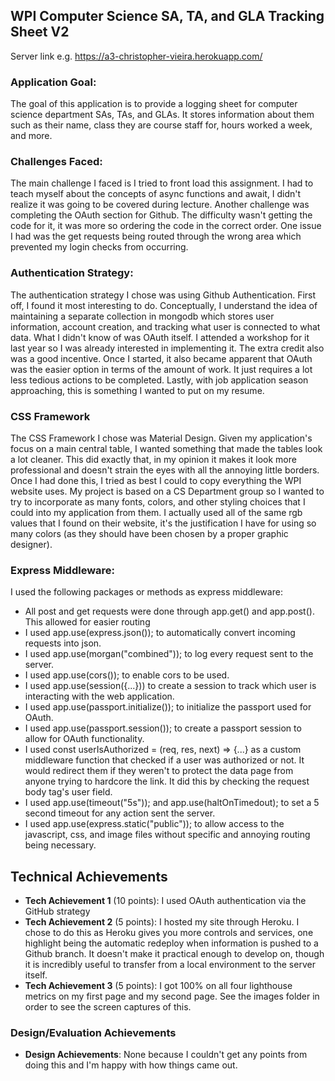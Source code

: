 ## WPI Computer Science SA, TA, and GLA Tracking Sheet V2

Server link e.g. https://a3-christopher-vieira.herokuapp.com/


### Application Goal:
The goal of this application is to provide a logging sheet for computer science department SAs, TAs, and GLAs. It stores information about them such as their name, class they are course staff for, hours worked a week, and more. 

### Challenges Faced:
The main challenge I faced is I tried to front load this assignment. I had to teach myself about the concepts of async functions and await, I didn't realize it was going to be covered during lecture. Another challenge was completing the OAuth section for Github. The difficulty wasn't getting the code for it, it was more so ordering the code in the correct order. One issue I had was the get requests being routed through the wrong area which prevented my login checks from occurring. 

### Authentication Strategy:
The authentication strategy I chose was using Github Authentication. First off, I found it most interesting to do. Conceptually, I understand the idea of maintaining a separate collection in mongodb which stores user information, account creation, and tracking what user is connected to what data. What I didn't know of was OAuth itself. I attended a workshop for it last year so I was already interested in implementing it. The extra credit also was a good incentive. Once I started, it also became apparent that OAuth was the easier option in terms of the amount of work. It just requires a lot less tedious actions to be completed. Lastly, with job application season approaching, this is something I wanted to put on my resume. 

### CSS Framework
The CSS Framework I chose was Material Design. Given my application's focus on a main central table, I wanted something that made the tables look a lot cleaner. This did exactly that, in my opinion it makes it look more professional and doesn't strain the eyes with all the annoying little borders. Once I had done this, I tried as best I could to copy everything the WPI website uses. My project is based on a CS Department group so I wanted to try to incorporate as many fonts, colors, and other styling choices that I could into my application from them. I actually used all of the same rgb values that I found on their website, it's the justification I have for using so many colors (as they should have been chosen by a proper graphic designer).

### Express Middleware:
I used the following packages or methods as express middleware:
- All post and get requests were done through app.get() and app.post(). This allowed for easier routing
- I used app.use(express.json()); to automatically convert incoming requests into json.
- I used app.use(morgan("combined")); to log every request sent to the server.
- I used app.use(cors()); to enable cors to be used. 
- I used app.use(session({...})) to create a session to track which user is interacting with the web application.
- I used app.use(passport.initialize()); to initialize the passport used for OAuth.
- I used app.use(passport.session()); to create a passport session to allow for OAuth functionality.
- I used const userIsAuthorized = (req, res, next) => {...} as a custom middleware function that checked if a user was authorized or not. It would redirect them if they weren't to protect the data page from anyone trying to hardcore the link. It did this by checking the request body tag's user field. 
- I used app.use(timeout("5s")); and app.use(haltOnTimedout); to set a 5 second timeout for any action sent the server. 
- I used app.use(express.static("public")); to allow access to the javascript, css, and image files without specific and annoying routing being necessary.



## Technical Achievements
- **Tech Achievement 1** (10 points): I used OAuth authentication via the GitHub strategy
- **Tech Achievement 2** (5 points): I hosted my site through Heroku. I chose to do this as Heroku gives you more controls and services, one highlight being the automatic redeploy when information is pushed to a Github branch. It doesn't make it practical enough to develop on, though it is incredibly useful to transfer from a local environment to the server itself. 
- **Tech Achievement 3** (5 points): I got 100% on all four lighthouse metrics on my first page and my second page. See the images folder in order to see the screen captures of this.  

### Design/Evaluation Achievements
- **Design Achievements**: None because I couldn't get any points from doing this and I'm happy with how things came out.
